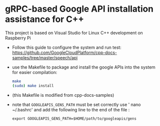 # gRPC-based Google API installation assistance for C++
This project is based on Visual Studio for Linux C++ development on Raspberry Pi

 - Follow this guide to configure the system and run test: https://github.com/GoogleCloudPlatform/cpp-docs-samples/tree/master/speech/api
 - use the Makefile to package and install the google APIs into the system for easier compilation:
	```sh
	make
	(sudo) make install
	```

- (this Makefile is modified from cpp-docs-samples)
- note that `GOOGLEAPIS_GENS_PATH` must be set correctly
use ' nano ~/.bashrc' and add the following line to the end of the file :
	```
	export GOOGLEAPIS_GENS_PATH=$HOME/path/to/googleapis/gens
	```
